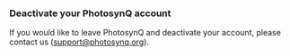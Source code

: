 ### Deactivate your PhotosynQ account
If you would like to leave PhotosynQ and deactivate your account, please contact us (<support@photosynq.org>).